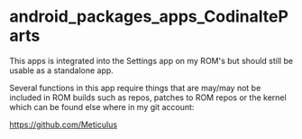 android_packages_apps_CodinalteParts
====================================

This apps is integrated into the Settings app on my ROM's but should still be usable as a standalone app.

Several functions in this app require things that are may/may not be included in ROM builds such as repos, patches to ROM repos 
or the kernel which can be found else where in my git account:

https://github.com/Meticulus
